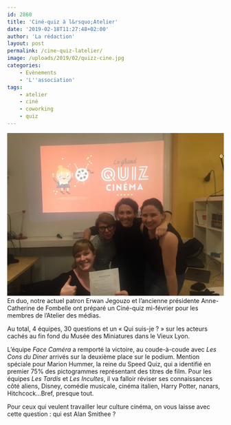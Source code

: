 ```yaml
---
id: 2860
title: 'Ciné-quiz à l&rsquo;Atelier'
date: '2019-02-18T11:27:48+02:00'
author: 'La rédaction'
layout: post
permalink: /cine-quiz-latelier/
image: /uploads/2019/02/quizz-cine.jpg
categories:
    - Evènements
    - 'L''association'
tags:
    - atelier
    - ciné
    - coworking
    - quiz
---
```


![IMG_2652 (1)](/uploads/2019/02/IMG_2652-1.jpg)En duo, notre actuel patron Erwan Jegouzo et l’ancienne présidente Anne-Catherine de Fombelle ont préparé un Ciné-quiz mi-février pour les membres de l’Atelier des médias.

Au total, 4 équipes, 30 questions et un « Qui suis-je ? » sur les acteurs cachés au fin fond du Musée des Miniatures dans le Vieux Lyon.

L’équipe *Face Caméra* a remporté la victoire, au coude-à-coude avec *Les Cons du Diner* arrivés sur la deuxième place sur le podium. Mention spéciale pour Marion Hummer, la reine du Speed Quiz, qui a identifié en premier 75% des pictogrammes représentant des titres de film. Pour les équipes *Les Tardis* et *Les Incultes*, il va falloir réviser ses connaissances côté aliens, Disney, comédie musicale, cinéma italien, Harry Potter, nanars, Hitchcock…Bref, presque tout.

Pour ceux qui veulent travailler leur culture cinéma, on vous laisse avec cette question : qui est Alan Smithee ?